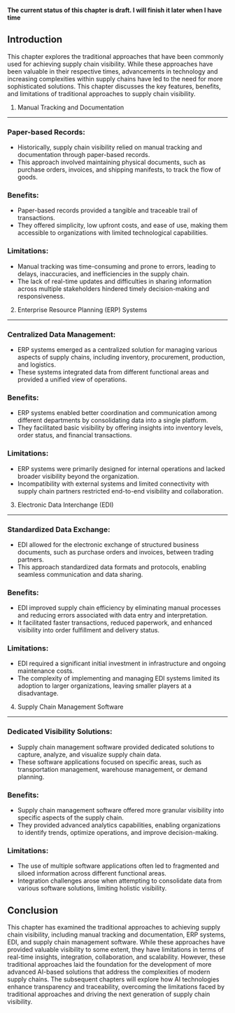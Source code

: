 **The current status of this chapter is draft. I will finish it later when I have time**

Introduction
------------

This chapter explores the traditional approaches that have been commonly used for achieving supply chain visibility. While these approaches have been valuable in their respective times, advancements in technology and increasing complexities within supply chains have led to the need for more sophisticated solutions. This chapter discusses the key features, benefits, and limitations of traditional approaches to supply chain visibility.

1. Manual Tracking and Documentation
------------------------------------

### Paper-based Records:

* Historically, supply chain visibility relied on manual tracking and documentation through paper-based records.
* This approach involved maintaining physical documents, such as purchase orders, invoices, and shipping manifests, to track the flow of goods.

### Benefits:

* Paper-based records provided a tangible and traceable trail of transactions.
* They offered simplicity, low upfront costs, and ease of use, making them accessible to organizations with limited technological capabilities.

### Limitations:

* Manual tracking was time-consuming and prone to errors, leading to delays, inaccuracies, and inefficiencies in the supply chain.
* The lack of real-time updates and difficulties in sharing information across multiple stakeholders hindered timely decision-making and responsiveness.

2. Enterprise Resource Planning (ERP) Systems
---------------------------------------------

### Centralized Data Management:

* ERP systems emerged as a centralized solution for managing various aspects of supply chains, including inventory, procurement, production, and logistics.
* These systems integrated data from different functional areas and provided a unified view of operations.

### Benefits:

* ERP systems enabled better coordination and communication among different departments by consolidating data into a single platform.
* They facilitated basic visibility by offering insights into inventory levels, order status, and financial transactions.

### Limitations:

* ERP systems were primarily designed for internal operations and lacked broader visibility beyond the organization.
* Incompatibility with external systems and limited connectivity with supply chain partners restricted end-to-end visibility and collaboration.

3. Electronic Data Interchange (EDI)
------------------------------------

### Standardized Data Exchange:

* EDI allowed for the electronic exchange of structured business documents, such as purchase orders and invoices, between trading partners.
* This approach standardized data formats and protocols, enabling seamless communication and data sharing.

### Benefits:

* EDI improved supply chain efficiency by eliminating manual processes and reducing errors associated with data entry and interpretation.
* It facilitated faster transactions, reduced paperwork, and enhanced visibility into order fulfillment and delivery status.

### Limitations:

* EDI required a significant initial investment in infrastructure and ongoing maintenance costs.
* The complexity of implementing and managing EDI systems limited its adoption to larger organizations, leaving smaller players at a disadvantage.

4. Supply Chain Management Software
-----------------------------------

### Dedicated Visibility Solutions:

* Supply chain management software provided dedicated solutions to capture, analyze, and visualize supply chain data.
* These software applications focused on specific areas, such as transportation management, warehouse management, or demand planning.

### Benefits:

* Supply chain management software offered more granular visibility into specific aspects of the supply chain.
* They provided advanced analytics capabilities, enabling organizations to identify trends, optimize operations, and improve decision-making.

### Limitations:

* The use of multiple software applications often led to fragmented and siloed information across different functional areas.
* Integration challenges arose when attempting to consolidate data from various software solutions, limiting holistic visibility.

Conclusion
----------

This chapter has examined the traditional approaches to achieving supply chain visibility, including manual tracking and documentation, ERP systems, EDI, and supply chain management software. While these approaches have provided valuable visibility to some extent, they have limitations in terms of real-time insights, integration, collaboration, and scalability. However, these traditional approaches laid the foundation for the development of more advanced AI-based solutions that address the complexities of modern supply chains. The subsequent chapters will explore how AI technologies enhance transparency and traceability, overcoming the limitations faced by traditional approaches and driving the next generation of supply chain visibility.

